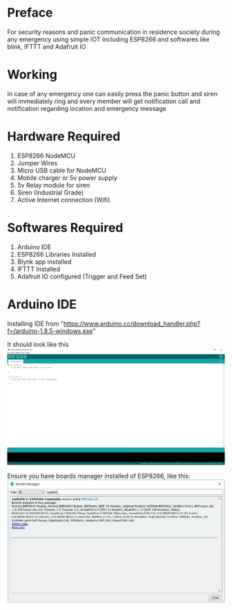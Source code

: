 # Preface

For security reasons and panic communication in residence society during any emergency using simple IOT including ESP8266 and softwares like blink, IFTTT and Adafruit IO

# Working

In case of any emergency one can easily press the panic button and siren will immediately ring and every member will get notification call and notification regarding location and emergency message

# Hardware Required

1. ESP8266 NodeMCU
2. Jumper Wires
3. Micro USB cable for NodeMCU
4. Mobile charger or 5v power supply
5. 5v Relay module for siren
6. Siren (Industrial Grade)
7. Active Internet connection (Wifi)

# Softwares Required

1. Arduino IDE
2. ESP8266 Libraries Installed
3. Blynk app installed
4. IFTTT Installed
5. Adafruit IO configured (Trigger and Feed Set)

# Arduino IDE

Installing IDE from "https://www.arduino.cc/download_handler.php?f=/arduino-1.8.5-windows.exe"

It should look like this 
![alt text](https://github.com/AnshumanFauzdar/Panic-Alarm/blob/master/Capture.JPG)

Ensure you have boards manager installed of ESP8266, like this:
![alt text](https://github.com/AnshumanFauzdar/Panic-Alarm/blob/master/Boards%20Manager.JPG)


